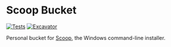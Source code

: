 # Scoop Bucket

[![Tests](https://github.com/barrusa/scoop-bucket/actions/workflows/ci.yml/badge.svg)](https://github.com/barrusa/scoop-bucket/actions/workflows/ci.yml) [![Excavator](https://github.com/barrusa/scoop-bucket/actions/workflows/excavator.yml/badge.svg)](https://github.com/barrusa/scoop-bucket/actions/workflows/excavator.yml)

Personal bucket for [Scoop](https://scoop.sh), the Windows command-line installer.
